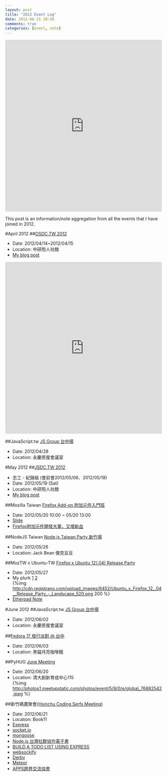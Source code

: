 ```yaml
---
layout: post
title: "2012 Event Log"
date: 2012-06-21 20:50
comments: true
categories: [event, note]
---
```

<iframe class="imgur-album" width="100%" height="550" frameborder="0" src="http://imgur.com/a/BDfd1/embed"></iframe>

This post is an information/note aggregation from all the events that I have joined in 2012.
<!--more-->

#April 2012
##[OSDC.TW 2012](http://osdc.tw)
*   Date: 2012/04/14~2012/04/15
*   Location: 中研院人社館
*   [My blog post](/blog/2012/04/17/osdc-2012-impressions/)
<iframe class="imgur-album" width="100%" height="550" frameborder="0" src="http://imgur.com/a/vuaRA/embed"></iframe>

##JavaScript.tw [JS Group 台中場](http://registrano.com/events/jstw-tc-20120428)
*   Date: 2012/04/28
*   Location: 永慶房屋會議室





#May 2012
##[JSDC.TW 2012](http://jsdc.tw/2012/)
*   志工 - 紀錄組 (會前會2012/05/06、2012/05/18)
*   Date: 2012/05/19 (Sat)
*   Location: 中研院人社館
*   [My blog post](/blog/2012/05/29/jsdc-gaia-keynote-transcript/)



##Mozilla Taiwan [Firefox Add-on 附加元件入門班](http://registrano.com/events/mozilla-addon-workshop)
*   Date: 2012/05/20 10:00 ~ 05/20 13:00
*   [Slide](http://littleb.tc/slides/2012/mozilla-tw/addon-sdk.html)
*   [Firefox附加元件開發大軍，又增新血](http://blog.mozilla.com.tw/posts/528/firefox-%E9%99%84%E5%8A%A0%E5%85%83%E4%BB%B6%E9%96%8B%E7%99%BC%E5%A4%A7%E8%BB%8D%EF%BC%8C%E5%8F%88%E5%A2%9E%E6%96%B0%E8%A1%80%EF%BC%81)

##NodeJS Taiwan [Node.js Taiwan Party 新竹場](http://registrano.com/events/a490b5)
*   Date: 2012/05/26
*   Location: Jack Bean 傑克豆豆

##MozTW x Ubuntu-TW [Firefox x Ubuntu 12(.04) Release Party](http://registrano.com/events/fxu12rp)
*   Date: 2012/05/27
*   My plurk [1](http://www.plurk.com/p/ghi116) [2](http://www.plurk.com/p/ghsykd)  
{%img http://cdn.registrano.com/upload_images/8452/Ubuntu_x_Firefox_12_.04__Release_Party_-_Landscape_520.png 200 %}
*   [Etherpad Note](https://etherpad.mozilla.org/furp-slide)


#June 2012
##JavaScript.tw [JS Group 台中場](http://registrano.com/events/jstw-tc-20120428)
*   Date: 2012/06/02
*   Location: 永慶房屋會議室

##[Fedora 17 發行派對 @ 台中](http://registrano.com/events/8c4b43)
*   Date: 2012/06/03
*   Location: 黑貓月亮咖啡館

##PyHUG [June Meeting](http://www.meetup.com/pythonhug/events/61065022/)
*   Date: 2012/06/20
*   Location: 清大創新育成中心115  
{%img http://photos1.meetupstatic.com/photos/event/5/8/0/e/global_76882542.jpeg %}

##新竹碼農聚會[(Hsinchu Coding Serfs Meeting)](http://registrano.com/events/c1c1cb)
*   Date: 2012/06/21
*   Location: Book11
*   [Express](http://expressjs.com/guide.html)
*   [socket.io](http://socket.io/)
*   [mongoose](http://www.mongoose.com/)
*   [Node.js 台灣社群協作電子書](http://book.nodejs.tw/)
*   [BUILD A TODO LIST USING EXPRESS](http://nodejs.tw/post/24896137291/build-a-todo-list-using-express-node-js-taiwan-party)
*   [websockify](https://github.com/kanaka/websockify)
*   [Derby](http://derbyjs.com/)
*   [Meteor](http://docs.meteor.com/#quickstart)
*   [APPS跨界交流協會](http://www.xapps.tw)







